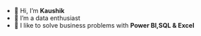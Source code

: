 - 👋 Hi, I’m **Kaushik**
- 👀 I’m a data enthusiast
- 🌱 I like to solve business problems with **Power BI,SQL & Excel**


<!---
Kaushik-Dubey11/Kaushik-Dubey11 is a ✨ special ✨ repository because its `README.md` (this file) appears on your GitHub profile.
You can click the Preview link to take a look at your changes.
--->
